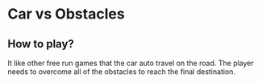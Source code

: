 # Car vs Obstacles

## How to play?
It like other free run games that the car auto travel on the road. The player
needs to overcome all of the obstacles to reach the final destination.
